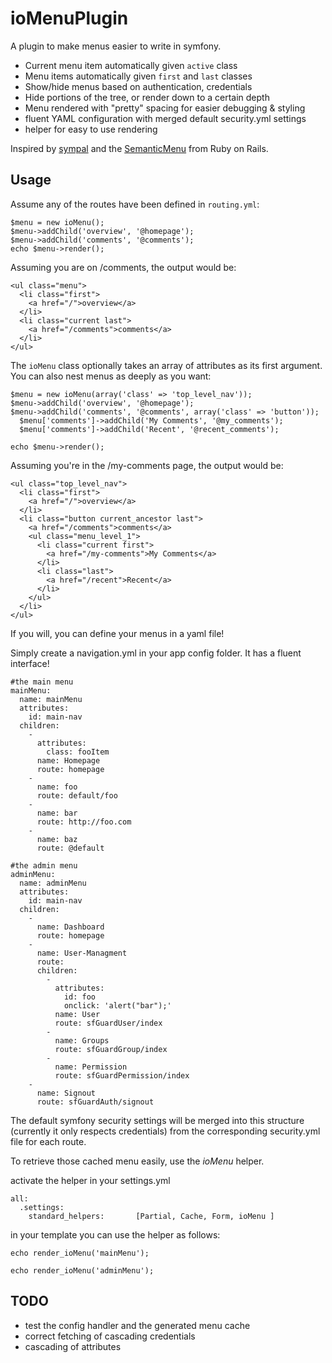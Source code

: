 ioMenuPlugin
============

A plugin to make menus easier to write in symfony.

 * Current menu item automatically given `active` class
 * Menu items automatically given `first` and `last` classes
 * Show/hide menus based on authentication, credentials
 * Hide portions of the tree, or render down to a certain depth
 * Menu rendered with "pretty" spacing for easier debugging & styling
 * fluent YAML configuration with merged default security.yml settings
 * helper for easy to use rendering

Inspired by [sympal](http://www.sympalphp.org) and the
[SemanticMenu](http://github.com/danielharan/semantic-menu) from Ruby on Rails.

Usage
-----

Assume any of the routes have been defined in `routing.yml`:

    $menu = new ioMenu();
    $menu->addChild('overview', '@homepage');
    $menu->addChild('comments', '@comments');
    echo $menu->render();

Assuming you are on /comments, the output would be:

    <ul class="menu">
      <li class="first">
        <a href="/">overview</a>
      </li>
      <li class="current last">
        <a href="/comments">comments</a>
      </li>
    </ul>

The `ioMenu` class optionally takes an array of attributes as its first
argument. You can also nest menus as deeply as you want:

    $menu = new ioMenu(array('class' => 'top_level_nav'));
    $menu->addChild('overview', '@homepage');
    $menu->addChild('comments', '@comments', array('class' => 'button'));
      $menu['comments']->addChild('My Comments', '@my_comments');
      $menu['comments']->addChild('Recent', '@recent_comments');

    echo $menu->render();

Assuming you're in the /my-comments page, the output would be:

    <ul class="top_level_nav">
      <li class="first">
        <a href="/">overview</a>
      </li>
      <li class="button current_ancestor last">
        <a href="/comments">comments</a>
        <ul class="menu_level_1">
          <li class="current first">
            <a href="/my-comments">My Comments</a>
          </li>
          <li class="last">
            <a href="/recent">Recent</a>
          </li>
        </ul>
      </li>
    </ul>

If you will, you can define your menus in a yaml file!

Simply create a navigation.yml in your app config folder.
It has a fluent interface!

    #the main menu
    mainMenu:
      name: mainMenu
      attributes:
        id: main-nav
      children:
        -
          attributes:
            class: fooItem
          name: Homepage
          route: homepage
        -
          name: foo
          route: default/foo
        -
          name: bar
          route: http://foo.com
        -
          name: baz
          route: @default

    #the admin menu
    adminMenu:
      name: adminMenu
      attributes:
        id: main-nav
      children:
        -
          name: Dashboard
          route: homepage
        -
          name: User-Managment
          route:
          children:
            -
              attributes:
                id: foo
                onclick: 'alert("bar");'
              name: User
              route: sfGuardUser/index
            -
              name: Groups
              route: sfGuardGroup/index
            -
              name: Permission
              route: sfGuardPermission/index
        -
          name: Signout
          route: sfGuardAuth/signout

The default symfony security settings will be merged into this structure (currently it only respects credentials) from the corresponding security.yml file for each route.

To retrieve those cached menu easily, use the *ioMenu* helper.

activate the helper in your settings.yml

    all:
      .settings:
        standard_helpers:       [Partial, Cache, Form, ioMenu ]


in your template you can use the helper as follows:

    echo render_ioMenu('mainMenu');

    echo render_ioMenu('adminMenu');

TODO
-----

  - test the config handler and the generated menu cache
  - correct fetching of cascading credentials
  - cascading of attributes